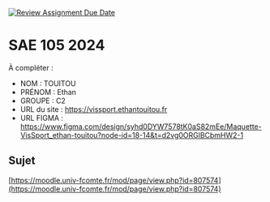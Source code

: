 [![Review Assignment Due Date](https://classroom.github.com/assets/deadline-readme-button-22041afd0340ce965d47ae6ef1cefeee28c7c493a6346c4f15d667ab976d596c.svg)](https://classroom.github.com/a/DNce7fkr)
# SAE 105 2024

À compléter :

- NOM : TOUITOU
- PRÉNOM : Ethan
- GROUPE : C2
- URL du site : https://vissport.ethantouitou.fr
- URL FIGMA : https://www.figma.com/design/syhd0DYW7578tK0aS82mEe/Maquette-VisSport_ethan-touitou?node-id=18-14&t=d2vg0ORGlBCbmHW2-1

## Sujet

[https://moodle.univ-fcomte.fr/mod/page/view.php?id=807574](https://moodle.univ-fcomte.fr/mod/page/view.php?id=807574)
